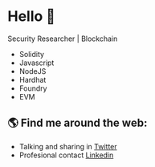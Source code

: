 # Hello 🐺 

Security Researcher | Blockchain 

- Solidity
- Javascript
- NodeJS
- Hardhat
- Foundry
- EVM



## 🌎 Find me around the web:
- Talking and sharing in <a href="https://twitter.com/0xefrain">Twitter</a>
- Profesional contact <a href="https://www.linkedin.com/in/efraincuello/">Linkedin</a>




